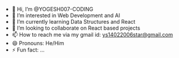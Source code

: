 - 👋 Hi, I’m @YOGESH007-CODING
- 👀 I’m interested in Web Development and AI
- 🌱 I’m currently learning Data Structures and React
- 💞️ I’m looking to collaborate on React based projects
- 📫 How to reach me via my gmail id: ys14022006star@gmail.com
- 😄 Pronouns: He/Him
- ⚡ Fun fact: ...

<!---
YOGESH007-CODING/YOGESH007-CODING is a ✨ special ✨ repository because its `README.md` (this file) appears on your GitHub profile.
You can click the Preview link to take a look at your changes.
--->
